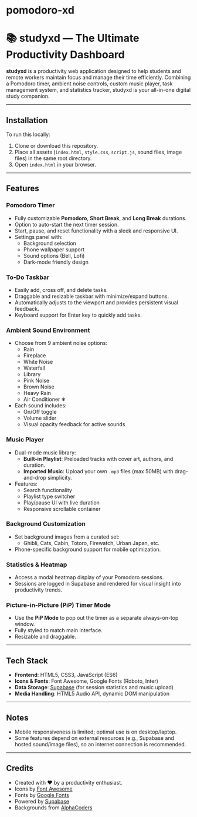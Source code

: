 # pomodoro-xd
# 📚 studyxd — The Ultimate Productivity Dashboard

**studyxd** is a productivity web application designed to help students and remote workers maintain focus and manage their time efficiently. Combining a Pomodoro timer, ambient noise controls, custom music player, task management system, and statistics tracker, studyxd is your all-in-one digital study companion.

---
## Installation

To run this locally:

1. Clone or download this repository.
2. Place all assets (`index.html`, `style.css`, `script.js`, sound files, image files) in the same root directory.
3. Open `index.html` in your browser.

---

## Features

### Pomodoro Timer
- Fully customizable **Pomodoro**, **Short Break**, and **Long Break** durations.
- Option to auto-start the next timer session.
- Start, pause, and reset functionality with a sleek and responsive UI.
- Settings panel with:
  - Background selection
  - Phone wallpaper support
  - Sound options (Bell, Lofi)
  - Dark-mode friendly design

### To-Do Taskbar
- Easily add, cross off, and delete tasks.
- Draggable and resizable taskbar with minimize/expand buttons.
- Automatically adjusts to the viewport and provides persistent visual feedback.
- Keyboard support for Enter key to quickly add tasks.

### Ambient Sound Environment
- Choose from 9 ambient noise options:
  - Rain 
  - Fireplace 
  - White Noise 
  - Waterfall 
  - Library 
  - Pink Noise 
  - Brown Noise 
  - Heavy Rain 
  - Air Conditioner ❄
- Each sound includes:
  - On/Off toggle
  - Volume slider
  - Visual opacity feedback for active sounds

### Music Player
- Dual-mode music library:
  - **Built-in Playlist**: Preloaded tracks with cover art, authors, and duration.
  - **Imported Music**: Upload your own `.mp3` files (max 50MB) with drag-and-drop simplicity.
- Features:
  - Search functionality
  - Playlist type switcher
  - Play/pause UI with live duration
  - Responsive scrollable container

### Background Customization
- Set background images from a curated set:
  - Ghibli, Cats, Cabin, Totoro, Firewatch, Urban Japan, etc.
- Phone-specific background support for mobile optimization.

### Statistics & Heatmap
- Access a modal heatmap display of your Pomodoro sessions.
- Sessions are logged in Supabase and rendered for visual insight into productivity trends.

### Picture-in-Picture (PiP) Timer Mode
- Use the **PiP Mode** to pop out the timer as a separate always-on-top window.
- Fully styled to match main interface.
- Resizable and draggable.

---

## Tech Stack

- **Frontend**: HTML5, CSS3, JavaScript (ES6)
- **Icons & Fonts**: Font Awesome, Google Fonts (Roboto, Inter)
- **Data Storage**: [Supabase](https://supabase.com) (for session statistics and music upload)
- **Media Handling**: HTML5 Audio API, dynamic DOM manipulation

---


## Notes
- Mobile responsiveness is limited; optimal use is on desktop/laptop.
- Some features depend on external resources (e.g., Supabase and hosted sound/image files), so an internet connection is recommended.

---

## Credits

- Created with ❤️ by a productivity enthusiast.
- Icons by [Font Awesome](https://fontawesome.com/)
- Fonts by [Google Fonts](https://fonts.google.com/)
- Powered by [Supabase](https://supabase.com)
- Backgrounds from [AlphaCoders](https://mobile.alphacoders.com/)

